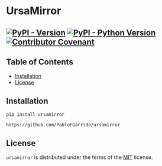 # UrsaMirror

[![PyPI - Version](https://img.shields.io/pypi/v/ursamirror.svg)](https://pypi.org/project/ursamirror)
[![PyPI - Python Version](https://img.shields.io/pypi/pyversions/ursamirror.svg)](https://pypi.org/project/ursamirror)
[![Contributor Covenant](https://img.shields.io/badge/Contributor%20Covenant-2.1-4baaaa.svg)](code_of_conduct.md) 
-----

## Table of Contents

- [Installation](#installation)
- [License](#license)

## Installation

```console
pip install ursamirror
```
```console
https://github.com/PabloFGarrido/ursamirror
```

## License

`ursamirror` is distributed under the terms of the [MIT](https://spdx.org/licenses/MIT.html) license.
